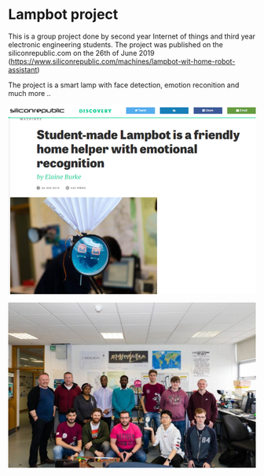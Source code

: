 # Lampbot project
This is a group project done by second year Internet of things and third year electronic engineering students.
The project was published on the siliconrepublic.com on the 26th of June 2019 (https://www.siliconrepublic.com/machines/lampbot-wit-home-robot-assistant)

The project is a smart lamp with face detection, emotion reconition and much more ..

![Alt text](https://github.com/ashraf-mustafa/Lampbot/blob/master/siliconrep.png?raw=true)

![Alt text](https://github.com/ashraf-mustafa/Lampbot/blob/master/lampbot.jpg?raw=true)



